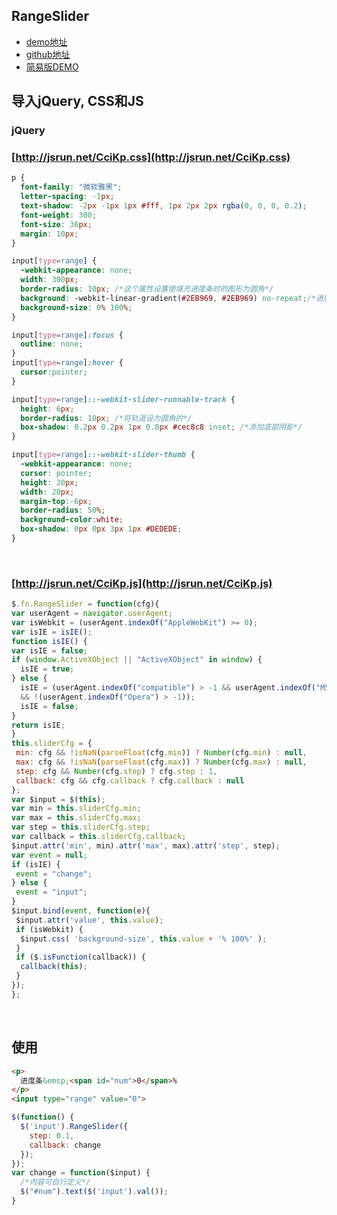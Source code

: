 ## RangeSlider

- [demo地址](https://htmlpreview.github.io/?https://github.com/zc95/RangeSlider/blob/master/index.html)
- [github地址](https://github.com/zc95/RangeSlider)
- [简易版DEMO](http://jsrun.net/IciKp/show)






## 导入jQuery, CSS和JS

### jQuery

### [http://jsrun.net/CciKp.css](http://jsrun.net/CciKp.css)

  ```css
  p {
    font-family: "微软雅黑";
    letter-spacing: -1px;
    text-shadow: -2px -1px 1px #fff, 1px 2px 2px rgba(0, 0, 0, 0.2);
    font-weight: 300;
    font-size: 36px;
    margin: 10px;
  }

  input[type=range] {
  	-webkit-appearance: none;
  	width: 300px;
  	border-radius: 10px; /*这个属性设置使填充进度条时的图形为圆角*/
  	background: -webkit-linear-gradient(#2EB969, #2EB969) no-repeat;/*进度条的颜色*/
  	background-size: 0% 100%;
  }

  input[type=range]:focus {
  	outline: none;
  }
  input[type=range]:hover {
  	cursor:pointer;
  }

  input[type=range]::-webkit-slider-runnable-track {
  	height: 6px;
  	border-radius: 10px; /*将轨道设为圆角的*/
    box-shadow: 0.2px 0.2px 1px 0.8px #cec8c8 inset; /*添加底部阴影*/
  }

  input[type=range]::-webkit-slider-thumb {
  	-webkit-appearance: none;
    cursor: pointer;
    height: 20px;
    width: 20px;
    margin-top:-6px;
    border-radius: 50%;
    background-color:white;
    box-shadow: 0px 0px 3px 1px #DEDEDE;
  }

  ```

  ​

### [http://jsrun.net/CciKp.js](http://jsrun.net/CciKp.js)

  ``` javascript
$.fn.RangeSlider = function(cfg){
 var userAgent = navigator.userAgent;
 var isWebkit = (userAgent.indexOf("AppleWebKit") >= 0);
 var isIE = isIE();
 function isIE() {
  var isIE = false;
  if (window.ActiveXObject || "ActiveXObject" in window) {
    isIE = true;
  } else {
    isIE = (userAgent.indexOf("compatible") > -1 && userAgent.indexOf("MSIE") > -1
    && !(userAgent.indexOf("Opera") > -1));
    isIE = false;
  }
  return isIE;
  }
  this.sliderCfg = {
   min: cfg && !isNaN(parseFloat(cfg.min)) ? Number(cfg.min) : null, 
   max: cfg && !isNaN(parseFloat(cfg.max)) ? Number(cfg.max) : null,
   step: cfg && Number(cfg.step) ? cfg.step : 1,
   callback: cfg && cfg.callback ? cfg.callback : null
  };
  var $input = $(this);
  var min = this.sliderCfg.min;
  var max = this.sliderCfg.max;
  var step = this.sliderCfg.step;
  var callback = this.sliderCfg.callback;
  $input.attr('min', min).attr('max', max).attr('step', step);
  var event = null;
  if (isIE) {
   event = "change";
  } else {
   event = "input";
  }	
  $input.bind(event, function(e){
   $input.attr('value', this.value);		
   if (isWebkit) {
    $input.css( 'background-size', this.value + '% 100%' ); 
   }	
   if ($.isFunction(callback)) {
    callback(this);
   }
 });
};

  ```

  ​







## 使用

```html
<p>
  进度条&emsp;<span id="num">0</span>%
</p>
<input type="range" value="0">
```

```javascript
$(function() {
  $('input').RangeSlider({
    step: 0.1,
    callback: change
  });
});
var change = function($input) {
  /*内容可自行定义*/
  $("#num").text($('input').val());
}
```




